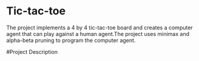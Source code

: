 # Tic-tac-toe

The project implements a 4 by 4 tic-tac-toe board and creates a computer agent that can play against a human agent.The project uses minimax and alpha-beta pruning to program the computer agent.

#Project Description

